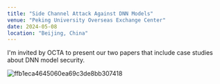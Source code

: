 ```yaml
---
title: "Side Channel Attack Against DNN Models"
venue: "Peking University Overseas Exchange Center"
date: 2024-05-08
location: "Beijing, China"
---
```



I'm invited by OCTA to present our two papers that include case studies about DNN model security.

![ffb1eca4645060ea69c3de8bb307418](https://github.com/zhangxin00/zhangxin00.github.io/assets/47495105/e7332d71-0d29-4b34-bad6-3efe16a32426)
